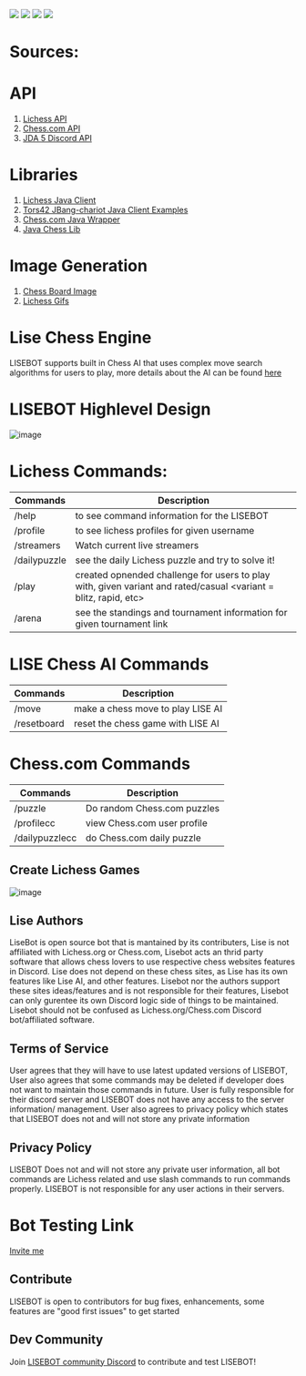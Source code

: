 ![](https://img.shields.io/badge/Status-Verified%20Discord%20Bot-brightgreen)
![](https://img.shields.io/badge/Status-Online-brightgreen)
![](https://img.shields.io/badge/Discord%20API-JDA-purple)
![](https://img.shields.io/badge/Available%20On-Discord%20App%20Directory%20-blue)
# Sources:

# API

 1. [Lichess API](https://lichess.org/api) 
 2. [Chess.com API](https://github.com/sornerol/chess-com-pubapi-java-wrapper)
 3. [JDA 5 Discord API](https://github.com/DV8FromTheWorld/JDA)

# Libraries


 1. [Lichess Java Client](https://github.com/tors42/chariot) 
 2. [Tors42 JBang-chariot Java Client Examples](https://github.com/tors42/jbang-chariot)
 3. [Chess.com Java Wrapper](https://github.com/sornerol/chess-com-pubapi-java-wrapper)
 4. [Java Chess Lib](https://github.com/bhlangonijr/chesslib)

# Image Generation
 1. [Chess Board Image](https://chessboardimage.com/)
 2. [Lichess Gifs](https://github.com/lichess-org/lila-gif)


# Lise Chess Engine

LISEBOT supports built in Chess AI that uses complex move search algorithms for users to play, more details 
about the AI can be found [here](https://github.com/jalpp/LiseChessEngine)

# LISEBOT Highlevel Design
![image](https://www.linkpicture.com/q/Untitled-Diagram.drawio.png)
 

# Lichess Commands:
| Commands      | Description |
| ----------- | ----------- |
| /help      | to see command information for the LISEBOT       |
| /profile    | to see lichess profiles for given username       |
| /streamers | Watch current live streamers |
| /dailypuzzle | see the daily Lichess puzzle and try to solve it! |
|  /play | created opnended challenge for users to play with, given variant and rated/casual <variant = blitz, rapid, etc> |
|  /arena <Lichess arena URL>  | see the standings and tournament information for given tournament link|


# LISE Chess AI Commands
| Commands      | Description |
| ----------- | ----------- |
| /move      | make a chess move to play LISE AI   |
| /resetboard  | reset the chess game with LISE AI    |



# Chess.com Commands
| Commands      | Description |
| ----------- | ----------- |
| /puzzle      | Do random Chess.com puzzles     |
| /profilecc   | view Chess.com user profile     |
| /dailypuzzlecc | do Chess.com daily puzzle     |

## Create Lichess Games


![image](https://www.linkpicture.com/q/Screen-Shot-2022-09-24-at-5.16.24-PM.png)
 
## Lise Authors
LiseBot is open source bot that is mantained by its contributers, Lise is not affiliated with Lichess.org or 
Chess.com, Lisebot acts an thrid party software that allows chess lovers to use respective chess websites
features in Discord. Lise does not depend on these chess sites, as Lise has its own features like Lise AI, and other
features. Lisebot nor the authors support these sites ideas/features and is not responsible for their features, Lisebot
can only gurentee its own Discord logic side of things to be maintained. Lisebot should not be confused as Lichess.org/Chess.com Discord bot/affiliated software. 

## Terms of Service
User agrees that they will have to use latest updated versions of LISEBOT, User also agrees that some commands may be deleted if developer does not want to maintain those commands in future. User is fully responsible for their discord server and LISEBOT does not have any access to the server information/ management. User also agrees to privacy policy which states that LISEBOT does not and will not store any private information

## Privacy Policy
LISEBOT Does not and will not store any private user information, all bot commands are Lichess related and use slash commands to run commands properly. LISEBOT is not responsible for any user actions in their servers.

# Bot Testing Link
[Invite me](https://discord.com/oauth2/authorize?client_id=930544707300393021&permissions=8&scope=bot%20applications.commands)

## Contribute 

LISEBOT is open to contributors for bug fixes, enhancements, some features are "good first issues" to get started

## Dev Community 
Join [LISEBOT community Discord](https://discord.gg/596rYGBDXz) to contribute and test LISEBOT!
